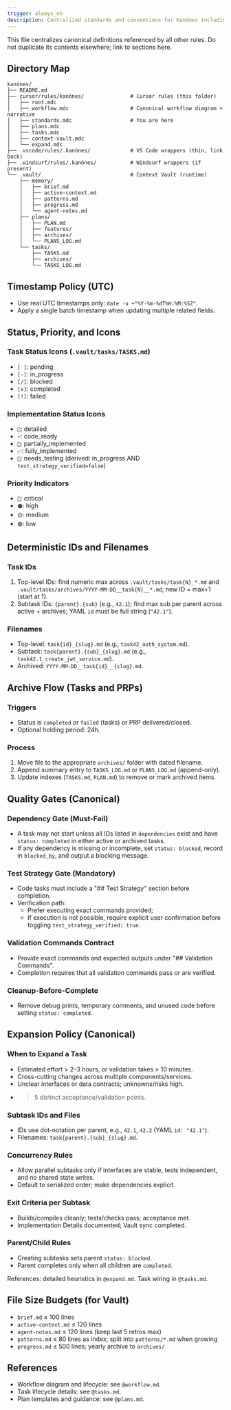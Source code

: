 ```yaml
---
trigger: always_on
description: Centralized standards and conventions for Kanónes including directory structure, task IDs, status icons, quality gates, and archival policies
---
```


This file centralizes canonical definitions referenced by all other rules. Do not duplicate its contents elsewhere; link to sections here.

## Directory Map
```
kanónes/
├── README.md
├── cursor/rules/kanónes/               # Cursor rules (this folder)
│   ├── root.mdc
│   ├── workflow.mdc                    # Canonical workflow diagram + narrative
│   ├── standards.mdc                   # You are here
│   ├── plans.mdc
│   ├── tasks.mdc
│   ├── context-vault.mdc
│   └── expand.mdc
├── .vscode/rules/.kanónes/             # VS Code wrappers (thin, link back)
├── .windsurf/rules/.kanónes/           # Windsurf wrappers (if present)
└── .vault/                             # Context Vault (runtime)
    ├── memory/
    │   ├── brief.md
    │   ├── active-context.md
    │   ├── patterns.md
    │   ├── progress.md
    │   └── agent-notes.md
    ├── plans/
    │   ├── PLAN.md
    │   ├── features/
    │   ├── archives/
    │   └── PLANS_LOG.md
    └── tasks/
        ├── TASKS.md
        ├── archives/
        └── TASKS_LOG.md
```

## Timestamp Policy (UTC)
- Use real UTC timestamps only: `date -u +"%Y-%m-%dT%H:%M:%SZ"`.
- Apply a single batch timestamp when updating multiple related fields.

## Status, Priority, and Icons

### Task Status Icons (`.vault/tasks/TASKS.md`)
- `[ ]`: pending
- `[-]`: in_progress
- `[/]`: blocked
- `[x]`: completed
- `[!]`: failed

### Implementation Status Icons
- `📝`: detailed
- `⚡`: code_ready
- `🔧`: partially_implemented
- `✅`: fully_implemented
- `🧪`: needs_testing (derived: in_progress AND `test_strategy_verified=false`)

### Priority Indicators
- `🔴`: critical
- `🟠`: high
- `🟡`: medium
- `🟢`: low

## Deterministic IDs and Filenames

### Task IDs
1. Top-level IDs: find numeric max across `.vault/tasks/task{N}_*.md` and `.vault/tasks/archives/YYYY-MM-DD__task{N}__*.md`; new ID = max+1 (start at 1).
2. Subtask IDs: `{parent}.{sub}` (e.g., `42.1`); find max sub per parent across active + archives; YAML `id` must be full string (`"42.1"`).

### Filenames
- Top-level: `task{id}_{slug}.md` (e.g., `task42_auth_system.md`).
- Subtask: `task{parent}.{sub}_{slug}.md` (e.g., `task42.1_create_jwt_service.md`).
- Archived: `YYYY-MM-DD__task{id}__{slug}.md`.

## Archive Flow (Tasks and PRPs)

### Triggers
- Status is `completed` or `failed` (tasks) or PRP delivered/closed.
- Optional holding period: 24h.

### Process
1. Move file to the appropriate `archives/` folder with dated filename.
2. Append summary entry to `TASKS_LOG.md` or `PLANS_LOG.md` (append-only).
3. Update indexes (`TASKS.md`, `PLAN.md`) to remove or mark archived items.

## Quality Gates (Canonical)

### Dependency Gate (Must-Fail)
- A task may not start unless all IDs listed in `dependencies` exist and have `status: completed` in either active or archived tasks.
- If any dependency is missing or incomplete, set `status: blocked`, record in `blocked_by`, and output a blocking message.

### Test Strategy Gate (Mandatory)
- Code tasks must include a "## Test Strategy" section before completion.
- Verification path:
  - Prefer executing exact commands provided;
  - If execution is not possible, require explicit user confirmation before toggling `test_strategy_verified: true`.

### Validation Commands Contract
- Provide exact commands and expected outputs under "## Validation Commands".
- Completion requires that all validation commands pass or are verified.

### Cleanup-Before-Complete
- Remove debug prints, temporary comments, and unused code before setting `status: completed`.

## Expansion Policy (Canonical)

### When to Expand a Task
- Estimated effort > 2–3 hours, or validation takes > 10 minutes.
- Cross-cutting changes across multiple components/services.
- Unclear interfaces or data contracts; unknowns/risks high.
- > 5 distinct acceptance/validation points.

### Subtask IDs and Files
- IDs use dot-notation per parent, e.g., `42.1`, `42.2` (YAML `id: "42.1"`).
- Filenames: `task{parent}.{sub}_{slug}.md`.

### Concurrency Rules
- Allow parallel subtasks only if interfaces are stable, tests independent, and no shared state writes.
- Default to serialized order; make dependencies explicit.

### Exit Criteria per Subtask
- Builds/compiles cleanly; tests/checks pass; acceptance met.
- Implementation Details documented; Vault sync completed.

### Parent/Child Rules
- Creating subtasks sets parent `status: blocked`.
- Parent completes only when all children are `completed`.

References: detailed heuristics in `@expand.md`. Task wiring in `@tasks.md`.

## File Size Budgets (for Vault)
- `brief.md` ≤ 100 lines
- `active-context.md` ≤ 120 lines
- `agent-notes.md` ≤ 120 lines (keep last 5 retros max)
- `patterns.md` ≤ 80 lines as index; split into `patterns/*.md` when growing
- `progress.md` ≤ 500 lines; yearly archive to `archives/`

## References
- Workflow diagram and lifecycle: see `@workflow.md`.
- Task lifecycle details: see `@tasks.md`.
- Plan templates and guidance: see `@plans.md`.
